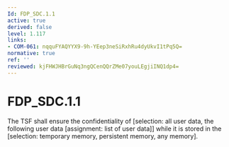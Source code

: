 ```yaml
---
Id: FDP_SDC.1.1
active: true
derived: false
level: 1.117
links:
- COM-061: nqquFYAQYYX9-9h-YEep3neSiRxhRu4dyUkvI1tPq5Q=
normative: true
ref: ''
reviewed: kjFHWJHBrGuNq3ngQCenQQrZMe07youLEgjiINQ1dp4=
---
```


# FDP_SDC.1.1

The TSF shall ensure the confidentiality of [selection: all user data, the following user data [assignment: list of user data]] while it is stored in the [selection: temporary memory, persistent memory, any memory].